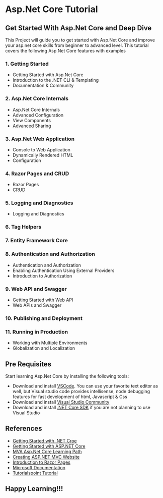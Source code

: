 # Asp.Net Core Tutorial

## Get Started With Asp.Net Core and Deep Dive

This Project will guide you to get started with Asp.Net Core and improve your asp.net core skills from beginner to advanced level. This tutorial covers the following Asp.Net Core features with examples

### 1. Getting Started
 - Getting Started with Asp.Net Core
 - Introduction to the .NET CLI & Templating
 - Documentation & Community

### 2. Asp.Net Core Internals
 - Asp.Net Core Internals
 - Advanced Configuration
 - View Components
 - Advanced Sharing
 
### 3. Asp.Net Web Application
 - Console to Web Application
 - Dynamically Rendered HTML
 - Configuration
### 4. Razor Pages and CRUD
 - Razor Pages
 - CRUD
### 5. Logging and Diagnostics
 - Logging and Diagnostics
### 6. Tag Helpers
### 7. Entity Framework Core
### 8. Authentication and Authorization
 - Authentication and Authorization
 - Enabling Authentication Using External Providers
 - Introduction to Authorization
### 9. Web API and Swagger
 - Getting Started with Web API
 - Web APIs and Swagger
### 10. Publishing and Deployment
### 11. Running in Production
 - Working with Multiple Environments
 - Globalization and Localization

## Pre Requisites

Start learning Asp.Net Core by installing the following tools:

* Download and install [VSCode](https://code.visualstudio.com/). You can use your favorite text editor as well, but Visual studio code provides intellisense, node debugging features for fast development of html, Javascript & Css
* Download and install [Visual Studio Community](https://visualstudio.microsoft.com/vs/community/)
* Download and install [.NET Core SDK](https://dotnet.microsoft.com/download) if you are not planning to use Visual Studio

## References
* [Getting Started with .NET Croe](https://dotnet.microsoft.com/learn/dotnet/hello-world-tutorial/intro)
* [Getting Started with ASP.NET Core](https://dotnet.microsoft.com/learn/web/aspnet-hello-world-tutorial/intro)
* [MVA Asp.Net Core Learning Path](https://mva.microsoft.com/learning-path/aspnet-core-20-23)
* [Creating ASP.NET MVC Website](https://teamtreehouse.com/library/workshop)
* [Introduction to Razor Pages](https://channel9.msdn.com/Blogs/Seth-Juarez/Introducing-Razor-Pages)
* [Microsoft Documentation](https://docs.microsoft.com/en-us/aspnet/core)
* [Tutorialspoint Tutorial](https://www.tutorialspoint.com/asp.net_core/)

## Happy Learning!!! 
